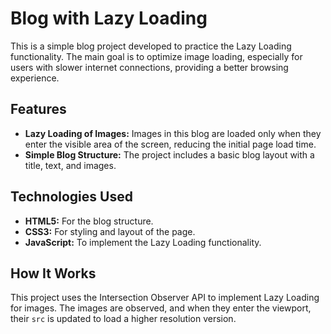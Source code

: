 # Blog with Lazy Loading

This is a simple blog project developed to practice the Lazy Loading functionality. The main goal is to optimize image loading, especially for users with slower internet connections, providing a better browsing experience.

## Features

- **Lazy Loading of Images:** Images in this blog are loaded only when they enter the visible area of the screen, reducing the initial page load time.
- **Simple Blog Structure:** The project includes a basic blog layout with a title, text, and images.

## Technologies Used

- **HTML5:** For the blog structure.
- **CSS3:** For styling and layout of the page.
- **JavaScript:** To implement the Lazy Loading functionality.

## How It Works

This project uses the Intersection Observer API to implement Lazy Loading for images. The images are observed, and when they enter the viewport, their `src` is updated to load a higher resolution version.
